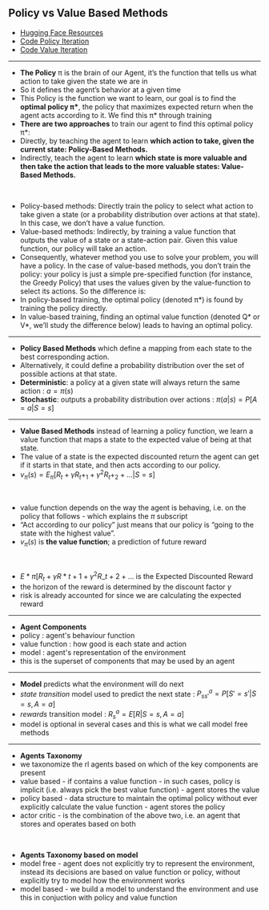 ## Policy vs Value Based Methods

- [Hugging Face Resources](https://huggingface.co/learn/deep-rl-course/unit1/two-methods?fw=pt)
- [Code Policy Iteration](https://www.youtube.com/watch?v=RlugupBiC6w)
- [Code Value Iteration](https://www.youtube.com/watch?v=hUqeGLkx_zs)

---

- **The Policy** π is the brain of our Agent, it’s the function that tells us what action to take given the state we are in
- So it defines the agent’s behavior at a given time
- This Policy is the function we want to learn, our goal is to find the **optimal policy π\***, the policy that maximizes expected return when the agent acts according to it. We find this π\* through training
- **There are two approaches** to train our agent to find this optimal policy π\*:
- Directly, by teaching the agent to learn **which action to take, given the current state: Policy-Based Methods.**
- Indirectly, teach the agent to learn **which state is more valuable and then take the action that leads to the more valuable states: Value-Based Methods.**

<br>

- Policy-based methods: Directly train the policy to select what action to take given a state (or a probability distribution over actions at that state). In this case, we don’t have a value function.
- Value-based methods: Indirectly, by training a value function that outputs the value of a state or a state-action pair. Given this value function, our policy will take an action.
- Consequently, whatever method you use to solve your problem, you will have a policy. In the case of value-based methods, you don’t train the policy: your policy is just a simple pre-specified function (for instance, the Greedy Policy) that uses the values given by the value-function to select its actions. So the difference is:
- In policy-based training, the optimal policy (denoted π\*) is found by training the policy directly.
- In value-based training, finding an optimal value function (denoted Q* or V*, we’ll study the difference below) leads to having an optimal policy.

---

- **Policy Based Methods** which define a mapping from each state to the best corresponding action.
- Alternatively, it could define a probability distribution over the set of possible actions at that state.
- **Deterministic**: a policy at a given state will always return the same action : $a=\pi(s)$
- **Stochastic**: outputs a probability distribution over actions : $\pi(a|s)=P[A=a|S=s]$

---

- **Value Based Methods** instead of learning a policy function, we learn a value function that maps a state to the expected value of being at that state.
- The value of a state is the expected discounted return the agent can get if it starts in that state, and then acts according to our policy.
- $v_\pi(s)=E_\pi[R_t+\gamma R_t+_1 + \gamma^2 R_t+_2 + ... |S=s]$

<br>

- value function depends on the way the agent is behaving, i.e. on the policy that follows - which explains the $\pi$ subscript
- “Act according to our policy” just means that our policy is “going to the state with the highest value”.
- $v_\pi(s)$ is **the value function**; a prediction of future reward

<br>

- $E*\pi[R_t+\gamma R*{t+1} + \gamma^2 R\_{t+2} + ...$ is the Expected Discounted Reward
- the horizon of the reward is determined by the discount factor $\gamma$
- risk is already accounted for since we are calculating the expected reward

---

- **Agent Components**
- policy : agent's behaviour function
- value function : how good is each state and action
- model : agent's representation of the environment
- this is the superset of components that may be used by an agent

---

- **Model** predicts what the environment will do next
- _state transition_ model used to predict the next state : $P_{ss'}^a=P[S'=s'|S=s,A=a]$
- _rewards_ transition model : $R_s^a=E[R|S=s,A=a]$
- model is optional in several cases and this is what we call model free methods

---

- **Agents Taxonomy**
- we taxonomize the rl agents based on which of the key components are present
- value based - if contains a value function - in such cases, policy is implicit (i.e. always pick the best value function) - agent stores the value
- policy based - data structure to maintain the optimal policy without ever explicitly calculate the value function - agent stores the policy
- actor critic - is the combination of the above two, i.e. an agent that stores and operates based on both

<br>

- **Agents Taxonomy based on model**
- model free - agent does not explicitly try to represent the environment, instead its decisions are based on value function or policy, without explicitly try to model how the environment works
- model based - we build a model to understand the environment and use this in conjuction with policy and value function
